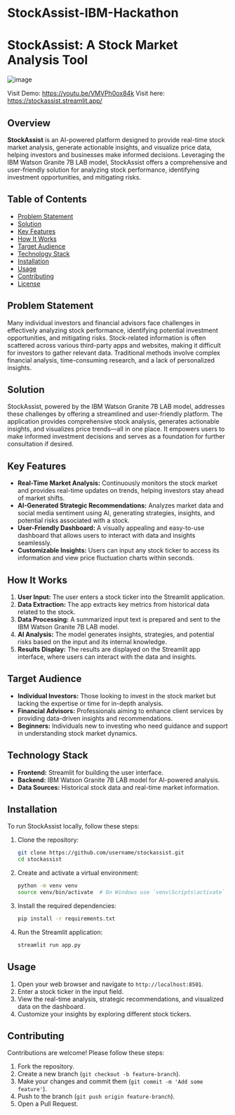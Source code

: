# StockAssist-IBM-Hackathon

# StockAssist: A Stock Market Analysis Tool
![image](https://github.com/user-attachments/assets/db5b5ddc-bab6-4f66-9665-a1b00a360d69)

Visit Demo: https://youtu.be/VMVPh0ox84k
Visit here: https://stockassist.streamlit.app/

## Overview

**StockAssist** is an AI-powered platform designed to provide real-time stock market analysis, generate actionable insights, and visualize price data, helping investors and businesses make informed decisions. Leveraging the IBM Watson Granite 7B LAB model, StockAssist offers a comprehensive and user-friendly solution for analyzing stock performance, identifying investment opportunities, and mitigating risks.

## Table of Contents

- [Problem Statement](#problem-statement)
- [Solution](#solution)
- [Key Features](#key-features)
- [How It Works](#how-it-works)
- [Target Audience](#target-audience)
- [Technology Stack](#technology-stack)
- [Installation](#installation)
- [Usage](#usage)
- [Contributing](#contributing)
- [License](#license)

## Problem Statement

Many individual investors and financial advisors face challenges in effectively analyzing stock performance, identifying potential investment opportunities, and mitigating risks. Stock-related information is often scattered across various third-party apps and websites, making it difficult for investors to gather relevant data. Traditional methods involve complex financial analysis, time-consuming research, and a lack of personalized insights.

## Solution

StockAssist, powered by the IBM Watson Granite 7B LAB model, addresses these challenges by offering a streamlined and user-friendly platform. The application provides comprehensive stock analysis, generates actionable insights, and visualizes price trends—all in one place. It empowers users to make informed investment decisions and serves as a foundation for further consultation if desired.

## Key Features

- **Real-Time Market Analysis:** Continuously monitors the stock market and provides real-time updates on trends, helping investors stay ahead of market shifts.
- **AI-Generated Strategic Recommendations:** Analyzes market data and social media sentiment using AI, generating strategies, insights, and potential risks associated with a stock.
- **User-Friendly Dashboard:** A visually appealing and easy-to-use dashboard that allows users to interact with data and insights seamlessly.
- **Customizable Insights:** Users can input any stock ticker to access its information and view price fluctuation charts within seconds.

## How It Works

1. **User Input:** The user enters a stock ticker into the Streamlit application.
2. **Data Extraction:** The app extracts key metrics from historical data related to the stock.
3. **Data Processing:** A summarized input text is prepared and sent to the IBM Watson Granite 7B LAB model.
4. **AI Analysis:** The model generates insights, strategies, and potential risks based on the input and its internal knowledge.
5. **Results Display:** The results are displayed on the Streamlit app interface, where users can interact with the data and insights.

## Target Audience

- **Individual Investors:** Those looking to invest in the stock market but lacking the expertise or time for in-depth analysis.
- **Financial Advisors:** Professionals aiming to enhance client services by providing data-driven insights and recommendations.
- **Beginners:** Individuals new to investing who need guidance and support in understanding stock market dynamics.

## Technology Stack

- **Frontend:** Streamlit for building the user interface.
- **Backend:** IBM Watson Granite 7B LAB model for AI-powered analysis.
- **Data Sources:** Historical stock data and real-time market information.

## Installation

To run StockAssist locally, follow these steps:

1. Clone the repository:
   ```bash
   git clone https://github.com/username/stockassist.git
   cd stockassist
   ```

2. Create and activate a virtual environment:
   ```bash
   python -m venv venv
   source venv/bin/activate  # On Windows use `venv\Scripts\activate`
   ```

3. Install the required dependencies:
   ```bash
   pip install -r requirements.txt
   ```

4. Run the Streamlit application:
   ```bash
   streamlit run app.py
   ```

## Usage

1. Open your web browser and navigate to `http://localhost:8501`.
2. Enter a stock ticker in the input field.
3. View the real-time analysis, strategic recommendations, and visualized data on the dashboard.
4. Customize your insights by exploring different stock tickers.

## Contributing

Contributions are welcome! Please follow these steps:

1. Fork the repository.
2. Create a new branch (`git checkout -b feature-branch`).
3. Make your changes and commit them (`git commit -m 'Add some feature'`).
4. Push to the branch (`git push origin feature-branch`).
5. Open a Pull Request.


